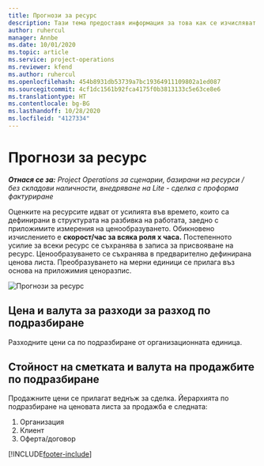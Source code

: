 ```yaml
---
title: Прогнози за ресурс
description: Тази тема предоставя информация за това как се изчисляват прогнози в Project Operations.
author: ruhercul
manager: Annbe
ms.date: 10/01/2020
ms.topic: article
ms.service: project-operations
ms.reviewer: kfend
ms.author: ruhercul
ms.openlocfilehash: 454b8931db53739a7bc19364911109802a1ed087
ms.sourcegitcommit: 4cf1dc1561b92fca4175f0b3813133c5e63ce8e6
ms.translationtype: HT
ms.contentlocale: bg-BG
ms.lasthandoff: 10/28/2020
ms.locfileid: "4127334"
---
```

# <a name="resource-estimates"></a>Прогнози за ресурс

_**Отнася се за:** Project Operations за сценарии, базирани на ресурси / без складови наличности, внедряване на Lite - сделка с проформа фактуриране_

Оценките на ресурсите идват от усилията във времето, които са дефинирани в структурата на разбивка на работата, заедно с приложимите измерения на ценообразуването. Обикновено изчислението е **скорост/час за всяка роля x часа.** Постепенното усилие за всеки ресурс се съхранява в записа за присвояване на ресурс. Ценообразуването се съхранява в предварително дефинирана ценова листа. Преобразуването на мерни единици се прилага въз основа на приложимия ценоразпис.

![Прогнози за ресурс](./media/navigation12.png)

## <a name="default-cost-price-and-cost-currency"></a>Цена и валута за разходи за разход по подразбиране

Разходните цени са по подразбиране от организационната единица.

## <a name="default-bill-rate-and-sales-currency"></a>Стойност на сметката и валута на продажбите по подразбиране

Продажните цени се прилагат веднъж за сделка. Йерархията по подразбиране на ценовата листа за продажба е следната:

1. Организация
2. Клиент
3. Оферта/договор


[!INCLUDE[footer-include](../includes/footer-banner.md)]